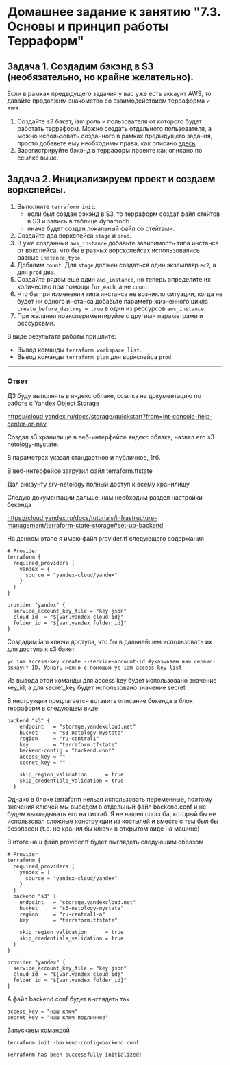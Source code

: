 # Домашнее задание к занятию "7.3. Основы и принцип работы Терраформ"

## Задача 1. Создадим бэкэнд в S3 (необязательно, но крайне желательно).

Если в рамках предыдущего задания у вас уже есть аккаунт AWS, то давайте продолжим знакомство со взаимодействием
терраформа и aws. 

1. Создайте s3 бакет, iam роль и пользователя от которого будет работать терраформ. Можно создать отдельного пользователя,
а можно использовать созданного в рамках предыдущего задания, просто добавьте ему необходимы права, как описано 
[здесь](https://www.terraform.io/docs/backends/types/s3.html).
1. Зарегистрируйте бэкэнд в терраформ проекте как описано по ссылке выше. 


## Задача 2. Инициализируем проект и создаем воркспейсы. 

1. Выполните `terraform init`:
    * если был создан бэкэнд в S3, то терраформ создат файл стейтов в S3 и запись в таблице 
dynamodb.
    * иначе будет создан локальный файл со стейтами.  
1. Создайте два воркспейса `stage` и `prod`.
1. В уже созданный `aws_instance` добавьте зависимость типа инстанса от вокспейса, что бы в разных ворскспейсах 
использовались разные `instance_type`.
1. Добавим `count`. Для `stage` должен создаться один экземпляр `ec2`, а для `prod` два. 
1. Создайте рядом еще один `aws_instance`, но теперь определите их количество при помощи `for_each`, а не `count`.
1. Что бы при изменении типа инстанса не возникло ситуации, когда не будет ни одного инстанса добавьте параметр
жизненного цикла `create_before_destroy = true` в один из рессурсов `aws_instance`.
1. При желании поэкспериментируйте с другими параметрами и рессурсами.

В виде результата работы пришлите:
* Вывод команды `terraform workspace list`.
* Вывод команды `terraform plan` для воркспейса `prod`.  

---

### Ответ
ДЗ буду выполнять в яндекс облаке, ссылка на документацию по работе с Yandex Object Storage

https://cloud.yandex.ru/docs/storage/quickstart?from=int-console-help-center-or-nav


Создал s3 хранилище в веб-интерфейсе яндекс облака, назвал его s3-netology-mystate.

В параметрах указал стандартное и публичное, 1гб.

В веб-интерфейсе загрузил файл terraform.tfstate

Дал аккаунту srv-netology полный доступ к всему хранилищу

Следую документации дальше, нам необходим раздел настройки бекенда

https://cloud.yandex.ru/docs/tutorials/infrastructure-management/terraform-state-storage#set-up-backend

На данном этапе я имею файл provider.tf следующего содержания

```
# Provider
terraform {
  required_providers {
    yandex = {
      source = "yandex-cloud/yandex"
    }
  }
}

provider "yandex" {
  service_account_key_file = "key.json"
  cloud_id  = "${var.yandex_cloud_id}"
  folder_id = "${var.yandex_folder_id}"
}

```
Создадим iam ключи доступа, что бы в дальнейшем использовать их для доступа к s3 бакет.
```
yc iam access-key create --service-account-id #указываем наш сервис-аккаунт ID. Узнать можно с помощью yc iam access-key list
```
Из вывода этой команды для access key будет использовано значение key_id, а для secret_key будет использовано значение secret


В инструкции предлагается вставить описание бекенда в блок терраформ в следующем виде
```
backend "s3" {
    endpoint   = "storage.yandexcloud.net"
    bucket     = "s3-netology-mystate"
    region     = "ru-central1"
    key        = "terraform.tfstate"
    backend-config = "backend.conf"
    access_key = ""
    secret_key = ""

    skip_region_validation      = true
    skip_credentials_validation = true
  }
```
Однако в блоке terraform нельзя использовать переменные, поэтому значения ключей мы выведем в отдельный файл backend.conf и не будем выкладывать его на гитхаб. Я не нашел способа, который бы не использовал сложные конструкции из костылей и вместе с тем был бы безопасен (т.е. не хранил бы ключи в открытом виде на машине)

В итоге наш файл provider.tf будет выглядеть следующим образом 
```
# Provider
terraform {
  required_providers {
    yandex = {
      source = "yandex-cloud/yandex"
    }
  }
  backend "s3" {
    endpoint   = "storage.yandexcloud.net"
    bucket     = "s3-netology-mystate"
    region     = "ru-central1-a"
    key        = "terraform.tfstate"
        
    skip_region_validation      = true
    skip_credentials_validation = true
  }
}

provider "yandex" {
  service_account_key_file = "key.json"
  cloud_id  = "${var.yandex_cloud_id}"
  folder_id = "${var.yandex_folder_id}"
}
```
А файл backend.conf будет выглядеть так
```
access_key = "наш ключ"
secret_key = "наш ключ подлиннее"
```
Запускаем командой 
```
terraform init -backend-config=backend.conf
```
```
Terraform has been successfully initialized!
```




